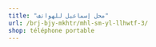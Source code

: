 ```yaml
---
title: "محل إسماعيل للهواتف"
url: /brj-bjy-mkhtr/mhl-sm-yl-llhwtf-3/
shop: téléphone portable
---
```

